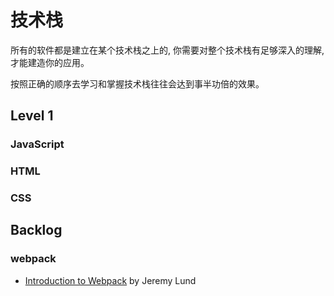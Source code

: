 # 技术栈

所有的软件都是建立在某个技术栈之上的, 你需要对整个技术栈有足够深入的理解, 才能建造你的应用。

按照正确的顺序去学习和掌握技术栈往往会达到事半功倍的效果。

## Level 1

### JavaScript

### HTML

### CSS

## Backlog

### webpack
* [Introduction to Webpack](https://www.youtube.com/watch?v=RKqRj3VgR_c) by Jeremy Lund
